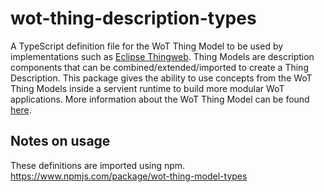 # wot-thing-description-types

A TypeScript definition file for the WoT Thing Model to be used by implementations such as [Eclipse Thingweb](https://projects.eclipse.org/projects/iot.thingweb).
Thing Models are description components that can be combined/extended/imported to create a Thing Description. This package gives the ability to use concepts from the WoT Thing Models
inside a servient runtime to build more modular WoT applications. More information about the WoT Thing Model can be found [here](https://w3c.github.io/wot-thing-description/#thing-model ).

## Notes on usage

These definitions are imported using npm.
https://www.npmjs.com/package/wot-thing-model-types
